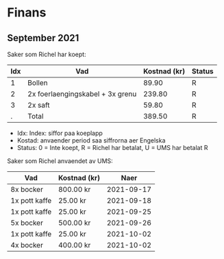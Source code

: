 # Finans

## September 2021

Saker som Richel har koept:

Idx|Vad                              | Kostnad (kr) |Status 
---|---------------------------------|--------------|----
1  |Bollen                           |  89.90       |R
2  |2x foerlaengingskabel + 3x grenu | 239.80       |R
3  |2x saft                          |  59.80       |R
.  |Total                            | 389.50       |R

 * Idx: Index: siffor paa koeplapp
 * Kostad: anvaender period saa siffrorna aer Engelska
 * Status: 0 = Inte koept, R = Richel har betalat, U = UMS har betalat R

Saker som Richel anvaendet av UMS:

Vad                              | Kostnad (kr) | Naer
---------------------------------|--------------|------------
8x bocker                        | 800.00 kr    | 2021-09-17
1x pott kaffe                    |  25.00 kr    | 2021-09-18
1x pott kaffe                    |  25.00 kr    | 2021-09-25
5x bocker                        | 500.00 kr    | 2021-09-26
1x pott kaffe                    |  25.00 kr    | 2021-10-02
4x bocker                        | 400.00 kr    | 2021-10-02




